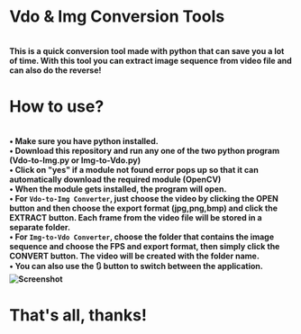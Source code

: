 # Vdo & Img Conversion Tools
<br><b>This is a quick conversion tool made with python that can save you a lot of time. With this tool you can extract image sequence from video file and can also do the reverse!
</br>
# How to use?
<br>• Make sure you have python installed.
<br>• Download this repository and run any one of the two python program (Vdo-to-Img.py or Img-to-Vdo.py)
<br>• Click on "yes" if a module not found error pops up so that it can automatically download the required module (OpenCV)
<br>• When the module gets installed, the program will open.
<br>• For `Vdo-to-Img Converter`, just choose the video by clicking the OPEN button and then choose the export format (jpg,png,bmp) and click the EXTRACT button. Each frame from the video file will be stored in a separate folder.
<br>• For `Img-to-Vdo Converter`, choose the folder that contains the image sequence and choose the FPS and export format, then simply click the CONVERT button. The video will be created with the folder name.
<br>• You can also use the 🔃 button to switch between the application.
![Screenshot](https://user-images.githubusercontent.com/89206401/147414460-647c5165-6a28-4971-8bee-74922fff4cd6.png)
# That's all, thanks!
